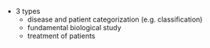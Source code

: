 - 3 types
	- disease and patient categorization (e.g. classification)
	- fundamental biological study
	- treatment of patients

